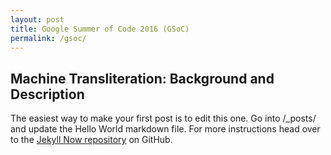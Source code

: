 ```yaml
---
layout: post
title: Google Summer of Code 2016 (GSoC)
permalink: /gsoc/
---
```



## Machine Transliteration: Background and Description

The easiest way to make your first post is to edit this one. Go into /_posts/ and update the Hello World markdown file. For more instructions head over to the [Jekyll Now repository](https://github.com/barryclark/jekyll-now) on GitHub.
